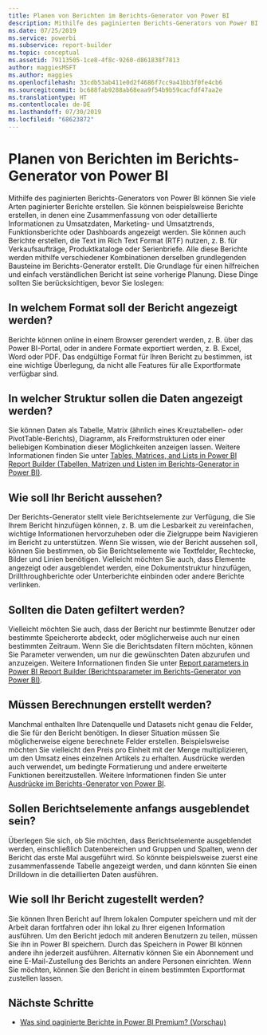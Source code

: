 ```yaml
---
title: Planen von Berichten im Berichts-Generator von Power BI
description: Mithilfe des paginierten Berichts-Generators von Power BI können Sie viele Arten paginierter Berichte erstellen. Die Grundlage für einen hilfreichen und einfach verständlichen Bericht ist seine vorherige Planung.
ms.date: 07/25/2019
ms.service: powerbi
ms.subservice: report-builder
ms.topic: conceptual
ms.assetid: 79113505-1ce8-4f8c-9260-d861838f7813
author: maggiesMSFT
ms.author: maggies
ms.openlocfilehash: 33cdb53ab411e0d2f4686f7cc9a41bb3f0fe4cb6
ms.sourcegitcommit: bc688fab9288ab68eaa9f54b9b59cacfdf47aa2e
ms.translationtype: HT
ms.contentlocale: de-DE
ms.lasthandoff: 07/30/2019
ms.locfileid: "68623872"
---
```

# <a name="planning-a-report-in-power-bi-report-builder"></a>Planen von Berichten im Berichts-Generator von Power BI

Mithilfe des paginierten Berichts-Generators von Power BI können Sie viele Arten paginierter Berichte erstellen. Sie können beispielsweise Berichte erstellen, in denen eine Zusammenfassung von oder detaillierte Informationen zu Umsatzdaten, Marketing- und Umsatztrends, Funktionsberichte oder Dashboards angezeigt werden. Sie können auch Berichte erstellen, die Text im Rich Text Format (RTF) nutzen, z. B. für Verkaufsaufträge, Produktkataloge oder Serienbriefe. Alle diese Berichte werden mithilfe verschiedener Kombinationen derselben grundlegenden Bausteine im Berichts-Generator erstellt. Die Grundlage für einen hilfreichen und einfach verständlichen Bericht ist seine vorherige Planung. Diese Dinge sollten Sie berücksichtigen, bevor Sie loslegen:  
  
## <a name="in-what-format-do-you-want-the-report-to-appear"></a>In welchem Format soll der Bericht angezeigt werden?
  
Berichte können online in einem Browser gerendert werden, z. B. über das Power BI-Portal, oder in andere Formate exportiert werden, z. B. Excel, Word oder PDF. Das endgültige Format für Ihren Bericht zu bestimmen, ist eine wichtige Überlegung, da nicht alle Features für alle Exportformate verfügbar sind. 
  
## <a name="in-what-structure-do-you-want-to-present-the-data"></a>In welcher Struktur sollen die Daten angezeigt werden?
  
Sie können Daten als Tabelle, Matrix (ähnlich eines Kreuztabellen- oder PivotTable-Berichts), Diagramm, als Freiformstrukturen oder einer beliebigen Kombination dieser Möglichkeiten anzeigen lassen. Weitere Informationen finden Sie unter [Tables, Matrices, and Lists in Power BI Report Builder (Tabellen, Matrizen und Listen im Berichts-Generator in Power BI)](report-builder-tables-matrices-lists.md).  
  
## <a name="how-do-you-want-your-report-to-look"></a>Wie soll Ihr Bericht aussehen?
  
Der Berichts-Generator stellt viele Berichtselemente zur Verfügung, die Sie Ihrem Bericht hinzufügen können, z. B. um die Lesbarkeit zu vereinfachen, wichtige Informationen hervorzuheben oder die Zielgruppe beim Navigieren im Bericht zu unterstützen. Wenn Sie wissen, wie der Bericht aussehen soll, können Sie bestimmen, ob Sie Berichtselemente wie Textfelder, Rechtecke, Bilder und Linien benötigen. Vielleicht möchten Sie auch, dass Elemente angezeigt oder ausgeblendet werden, eine Dokumentstruktur hinzufügen, Drillthroughberichte oder Unterberichte einbinden oder andere Berichte verlinken.   
  
## <a name="should-the-data-be-filtered"></a>Sollten die Daten gefiltert werden?
  
Vielleicht möchten Sie auch, dass der Bericht nur bestimmte Benutzer oder bestimmte Speicherorte abdeckt, oder möglicherweise auch nur einen bestimmten Zeitraum. Wenn Sie die Berichtsdaten filtern möchten, können Sie Parameter verwenden, um nur die gewünschten Daten abzurufen und anzuzeigen. Weitere Informationen finden Sie unter [Report parameters in Power BI Report Builder (Berichtsparameter im Berichts-Generator von Power BI)](paginated-reports-parameters.md).  
  
## <a name="do-you-need-to-create-calculations"></a>Müssen Berechnungen erstellt werden? 
  
Manchmal enthalten Ihre Datenquelle und Datasets nicht genau die Felder, die Sie für den Bericht benötigen. In dieser Situation müssen Sie möglicherweise eigene berechnete Felder erstellen. Beispielsweise möchten Sie vielleicht den Preis pro Einheit mit der Menge multiplizieren, um den Umsatz eines einzelnen Artikels zu erhalten. Ausdrücke werden auch verwendet, um bedingte Formatierung und andere erweiterte Funktionen bereitzustellen. Weitere Informationen finden Sie unter [Ausdrücke im Berichts-Generator von Power BI](report-builder-expressions.md).  
  
## <a name="do-you-want-to-hide-report-items-initially"></a>Sollen Berichtselemente anfangs ausgeblendet sein?
  
Überlegen Sie sich, ob Sie möchten, dass Berichtselemente ausgeblendet werden, einschließlich Datenbereichen und Gruppen und Spalten, wenn der Bericht das erste Mal ausgeführt wird. So könnte beispielsweise zuerst eine zusammenfassende Tabelle angezeigt werden, und dann könnten Sie einen Drilldown in die detaillierten Daten ausführen. 
  
## <a name="how-are-you-going-to-deliver-your-report"></a>Wie soll Ihr Bericht zugestellt werden?  
  
Sie können Ihren Bericht auf Ihrem lokalen Computer speichern und mit der Arbeit daran fortfahren oder ihn lokal zu Ihrer eigenen Information ausführen. Um den Bericht jedoch mit anderen Benutzern zu teilen, müssen Sie ihn in Power BI speichern. Durch das Speichern in Power BI können andere ihn jederzeit ausführen. Alternativ können Sie ein Abonnement und eine E-Mail-Zustellung des Berichts an andere Personen einrichten. Wenn Sie möchten, können Sie den Bericht in einem bestimmten Exportformat zustellen lassen. 
  
## <a name="next-steps"></a>Nächste Schritte

- [Was sind paginierte Berichte in Power BI Premium? (Vorschau)](paginated-reports-report-builder-power-bi.md)
